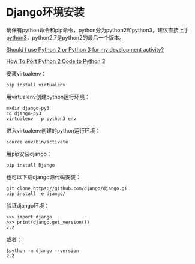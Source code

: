 <!-- toc -->
# Django环境安装


确保有python命令和pip命令，python分为python2和python3，建议直接上手[python3](https://docs.python.org/3/contents.html)，python2.7是python2的最后一个版本。

[Should I use Python 2 or Python 3 for my development activity?](https://wiki.python.org/moin/Python2orPython3)

[How To Port Python 2 Code to Python 3 ](https://www.digitalocean.com/community/tutorials/how-to-port-python-2-code-to-python-3)

安装virtualenv：

	pip install virtualenv

用virtualenv创建python运行环境：

	mkdir django-py3
	cd django-py3
	virtualenv  -p python3 env

进入virtualenv创建的python运行环境：

	source env/bin/activate

用pip安装django：

	pip install Django

也可以下载django源代码安装：

	git clone https://github.com/django/django.gi
	pip install -e django/

验证django环境：

	>>> import django
	>>> print(django.get_version())
	2.2

或者：

	$python -m django --version
	2.2
